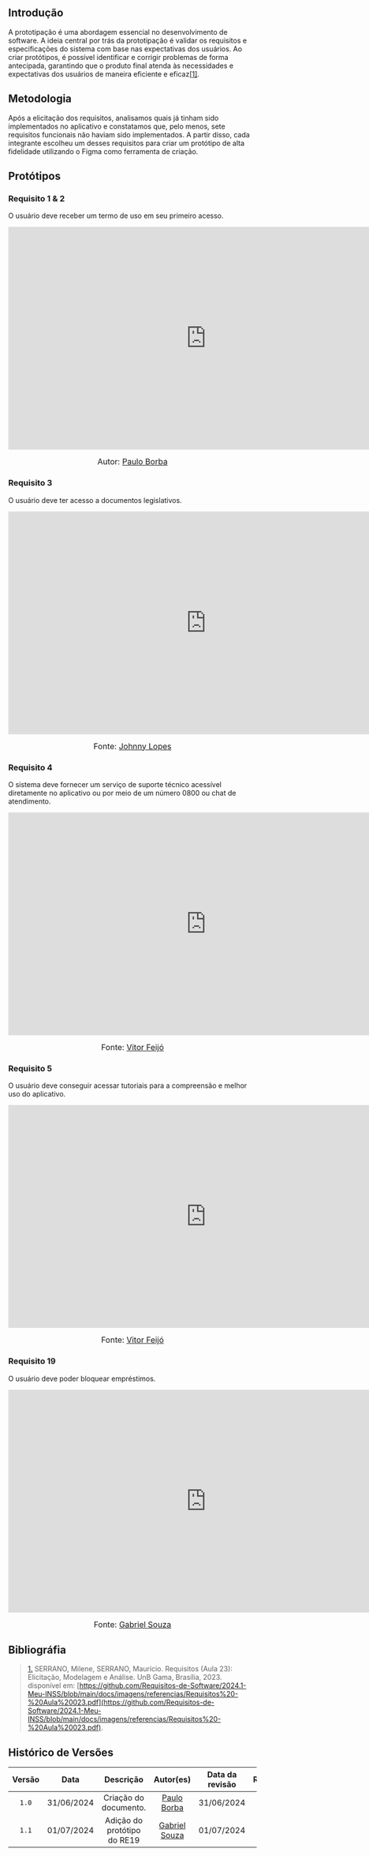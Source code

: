 ## Introdução
A prototipação é uma abordagem essencial no desenvolvimento de software. A ideia central por trás da prototipação é validar os requisitos e especificações do sistema com base nas expectativas dos usuários. Ao criar protótipos, é possível identificar e corrigir problemas de forma antecipada, garantindo que o produto final atenda às necessidades e expectativas dos usuários de maneira eficiente e eficaz<a id="TEC1" href="#RP1">[1]</a>.

## Metodologia
Após a elicitação dos requisitos, analisamos quais já tinham sido implementados no aplicativo e constatamos que, pelo menos, sete requisitos funcionais não haviam sido implementados. A partir disso, cada integrante escolheu um desses requisitos para criar um protótipo de alta fidelidade utilizando o Figma como ferramenta de criação.

## Protótipos

### Requisito 1 & 2
O usuário deve receber um termo de uso em seu primeiro acesso.
<iframe style="border: 1px solid rgba(0, 0, 0, 0.1);" width="800" height="450" src="https://www.figma.com/embed?embed_host=share&url=https%3A%2F%2Fwww.figma.com%2Fproto%2FhO7pjS37x1lXjIPVArSV0v%2FUntitled%3Fnode-id%3D9-108%26t%3D4E9paoEzsZyHdYgS-1%26scaling%3Dmin-zoom%26content-scaling%3Dfixed%26page-id%3D5%253A401%26starting-point-node-id%3D9%253A108" allowfullscreen></iframe>

<font size="3"><p style="text-align: center">Autor: [Paulo Borba](https://github.com/paulohborba)</p></font>

### Requisito 3
O usuário deve ter acesso a documentos legislativos.
<iframe style="border: 1px solid rgba(0, 0, 0, 0.1);" width="800" height="450" src="https://www.figma.com/embed?embed_host=share&url=https%3A%2F%2Fwww.figma.com%2Fproto%2FhO7pjS37x1lXjIPVArSV0v%2FUntitled%3Fnode-id%3D59-40%26t%3DepfMvCdyU2szFD9V-1%26scaling%3Dmin-zoom%26content-scaling%3Dfixed%26page-id%3D59%253A39" allowfullscreen></iframe>

<font size="3"><p style="text-align: center">Fonte: [Johnny Lopes](https://github.com/JohnnyLopess)</p></font>

### Requisito 4
O sistema deve fornecer um serviço de suporte técnico acessível diretamente no aplicativo ou por meio de um número 0800 ou chat de atendimento.
<iframe style="border: 1px solid rgba(0, 0, 0, 0.1);" width="800" height="450" src="https://www.figma.com/embed?embed_host=share&url=https%3A%2F%2Fwww.figma.com%2Fdesign%2FKg8xKpcrdGYEmqq3jXUGle%2FUntitled-(Copy)%3Fnode-id%3D2001-34%26t%3DJTZCbcnnmZTodvDO-1" allowfullscreen></iframe>

<font size="3"><p style="text-align: center">Fonte: [Vitor Feijó](https://github.com/vitorfleonardo)</p></font>

### Requisito 5
O usuário deve conseguir acessar tutoriais para a compreensão e melhor uso do aplicativo.
<iframe style="border: 1px solid rgba(0, 0, 0, 0.1);" width="800" height="450" src="https://www.figma.com/embed?embed_host=share&url=https%3A%2F%2Fwww.figma.com%2Fdesign%2FKg8xKpcrdGYEmqq3jXUGle%2FUntitled-(Copy)%3Fnode-id%3D2001-170%26t%3DJTZCbcnnmZTodvDO-1" allowfullscreen></iframe>

<font size="3"><p style="text-align: center">Fonte: [Vitor Feijó](https://github.com/vitorfleonardo)</p></font>

### Requisito 19
O usuário deve poder bloquear empréstimos.
<iframe style="border: 1px solid rgba(0, 0, 0, 0.1);" width="800" height="450" src="https://www.figma.com/proto/eIWwekRwTBoONKCVsbJIBI/Untitled?node-id=1-18&t=ks1h1g4aqktWTjFi-0&scaling=min-zoom&content-scaling=fixed&page-id=0%3A1&starting-point-node-id=1%3A18" allowfullscreen></iframe>

<font size="3"><p style="text-align: center">Fonte: [Gabriel Souza](https://github.com/GabrielMS00)</p></font>

## Bibliográfia
> <a id="RP1" href="#TEC1">1.</a> SERRANO, Milene, SERRANO, Maurício. Requisitos (Aula 23): Elicitação, Modelagem e Análise. UnB Gama, Brasília, 2023. disponível em: [https://github.com/Requisitos-de-Software/2024.1-Meu-INSS/blob/main/docs/imagens/referencias/Requisitos%20-%20Aula%20023.pdf](https://github.com/Requisitos-de-Software/2024.1-Meu-INSS/blob/main/docs/imagens/referencias/Requisitos%20-%20Aula%20023.pdf).

## Histórico de Versões

| Versão | Data | Descrição | Autor(es) | Data da revisão | Revisor(es) |
| :--: | :--: | :--: | :--: | :--: | :--: |
|`1.0` | 31/06/2024 | Criação do documento. |[Paulo Borba](https://github.com/paulohborba) | 31/06/2024| [Johnny Lopes](https://github.com/JohnnyLopess)|
|`1.1` | 01/07/2024 | Adição do protótipo do RE19 | [Gabriel Souza](https://github.com/GabrielMS00) | 01/07/2024 | [Paulo Borba](https://github.com/paulohborba)
